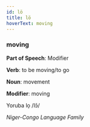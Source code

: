 ```yaml
---
id: lö
title: lö
hoverText: moving
---
```


### moving

**Part of Speech**: Modifier

**Verb**: to be moving/to go

**Noun**: movement

**Modifier**: moving

Yoruba lọ /lɔ̄/

*Niger-Congo Language Family*